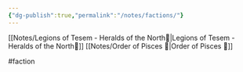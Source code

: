 ```yaml
---
{"dg-publish":true,"permalink":"/notes/factions/"}
---
```


[[Notes/Legions of Tesem - Heralds of the North🧬\|Legions of Tesem - Heralds of the North🧬]]
[[Notes/Order of Pisces 💪\|Order of Pisces 💪]]

#faction